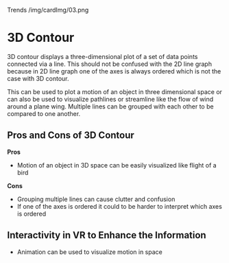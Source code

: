 Trends
/img/cardImg/03.png
# 3D Contour

3D contour displays a three-dimensional plot of a set of data points connected via a line. This should not be confused with the 2D line graph because in 2D line graph one of the axes is always ordered which is not the case with 3D contour. 

This can be used to plot a motion of an object in three dimensional space or can also be used to visualize pathlines or streamline like the flow of wind around a plane wing. Multiple lines can be grouped with each other to be compared to one another.

## Pros and Cons of 3D Contour

__Pros__
* Motion of an object in 3D space can be easily visualized like flight of a bird

__Cons__
* Grouping multiple lines can cause clutter and confusion
* If one of the axes is ordered it could to be harder to interpret which axes is ordered

## Interactivity in VR to Enhance the Information

* Animation can be used to visualize motion in space